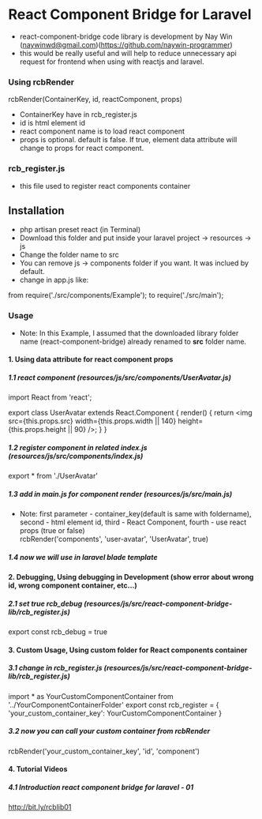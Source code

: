 # React Component Bridge for Laravel

- react-component-bridge code library is development by Nay Win (naywinwd@gmail.com)(https://github.com/naywin-programmer)
- this would be really useful and will help to reduce unnecessary api request for frontend when using with reactjs and laravel.

### Using rcbRender
rcbRender(ContainerKey, id, reactComponent, props)

- ContainerKey have in rcb_register.js
- id is html element id
- react component name is to load react component
- props is optional. default is false. If true, element data attribute will change to props for react component.

### rcb_register.js
- this file used to register react components container

## Installation
- php artisan preset react (in Terminal)
- Download this folder and put inside your laravel project -> resources -> js
- Change the folder name to src
- You can remove js -> components folder if you want. It was inclued by default.
- change in app.js like:

from
 require('./src/components/Example');
to
 require('./src/main');

### Usage
- Note: In this Example, I assumed that the downloaded library folder name (react-component-bridge) already renamed to <b>src</b> folder name.

#### 1. Using data attribute for react component props

##### 1.1 react component (resources/js/src/components/UserAvatar.js)

import React from 'react';

export class UserAvatar extends React.Component
{
	render() {
		return <img src={this.props.src} 
					width={this.props.width || 140} 
					height={this.props.height || 90} />;
	}
}

##### 1.2 register component in related index.js (resources/js/src/components/index.js)

export * from './UserAvatar'

##### 1.3 add in main.js for component render (resources/js/src/main.js)
- Note: first parameter - container_key(default is same with foldername), second - html element id, third - React Component, fourth - use react props (true or false)  
rcbRender('components', 'user-avatar', 'UserAvatar', true)

##### 1.4 now we will use in laravel blade template

<div id='user-avatar' data-src='{{ asset("storage/test.jpg") }}' data-width='120'></div>

#### 2. Debugging, Using debugging in Development (show error about wrong id, wrong component container, etc...)

##### 2.1 set true rcb_debug (resources/js/src/react-component-bridge-lib/rcb_register.js)
export const rcb_debug = true

#### 3. Custom Usage, Using custom folder for React components container
##### 3.1 change in rcb_register.js (resources/js/src/react-component-bridge-lib/rcb_register.js)
import * as YourCustomComponentContainer from '../YourComponentContainerFolder'
export const rcb_register = {
  'your_custom_container_key': YourCustomComponentContainer
}
##### 3.2 now you can call your custom container from rcbRender
rcbRender('your_custom_container_key', 'id', 'component')

#### 4. Tutorial Videos
##### 4.1 Introduction react component bridge for laravel - 01
http://bit.ly/rcblib01
